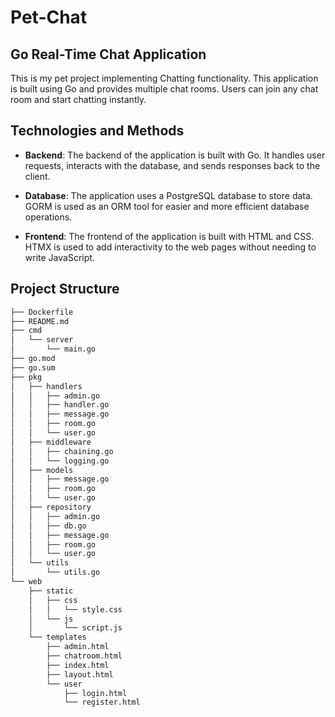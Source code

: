# Pet-Chat
## Go Real-Time Chat Application

This is my pet project implementing Chatting functionality. This application is built using Go and provides multiple chat rooms. Users can join any chat room and start chatting instantly.

## Technologies and Methods

- **Backend**: The backend of the application is built with Go. It handles user requests, interacts with the database, and sends responses back to the client.

- **Database**: The application uses a PostgreSQL database to store data. GORM is used as an ORM tool for easier and more efficient database operations.

- **Frontend**: The frontend of the application is built with HTML and CSS. HTMX is used to add interactivity to the web pages without needing to write JavaScript.

## Project Structure

```bash
├── Dockerfile
├── README.md
├── cmd
│   └── server
│       └── main.go
├── go.mod
├── go.sum
├── pkg
│   ├── handlers
│   │   ├── admin.go
│   │   ├── handler.go
│   │   ├── message.go
│   │   ├── room.go
│   │   └── user.go
│   ├── middleware
│   │   ├── chaining.go
│   │   └── logging.go
│   ├── models
│   │   ├── message.go
│   │   ├── room.go
│   │   └── user.go
│   ├── repository
│   │   ├── admin.go
│   │   ├── db.go
│   │   ├── message.go
│   │   ├── room.go
│   │   └── user.go
│   └── utils
│       └── utils.go
└── web
    ├── static
    │   ├── css
    │   │   └── style.css
    │   └── js
    │       └── script.js
    └── templates
        ├── admin.html
        ├── chatroom.html
        ├── index.html
        ├── layout.html
        └── user
            ├── login.html
            └── register.html
```
